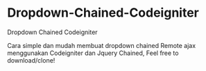 # Dropdown-Chained-Codeigniter
Dropdown Chained Codeigniter


Cara simple dan mudah membuat dropdown chained Remote ajax menggunakan Codeigniter dan Jquery Chained, Feel free to download/clone!
